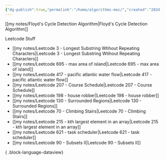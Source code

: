 ```yaml
---
{"dg-publish":true,"permalink":"/home/algorithms-moc/","created":"2024-10-14T22:39:51.759-05:00","updated":"2024-10-15T18:58:42.739-05:00"}
---
```



[[my notes/Floyd's Cycle Detection Algorithm\|Floyd's Cycle Detection Algorithm]]

Leetcode Stuff
- [[my notes/Leetcode 3 - Longest Substring Wtihout Repeating Characters\|Leetcode 3 - Longest Substring Wtihout Repeating Characters]]
- [[my notes/Leetcode 695 - max area of island\|Leetcode 695 - max area of island]]
- [[my notes/Leetcode 417 - pacific atlantic water flow\|Leetcode 417 - pacific atlantic water flow]]
- [[my notes/Leetcode 207 - Course Schedule\|Leetcode 207 - Course Schedule]]
- [[my notes/Leetcode 198 - house robber\|Leetcode 198 - house robber]]
- [[my notes/Leetcode 130 - Surrounded Regions\|Leetcode 130 - Surrounded Regions]]
- [[my notes/Leetcode 70 - Climbing Stairs\|Leetcode 70 - Climbing Stairs]]
- [[my notes/Leetcode 215 - kth largest element in an array\|Leetcode 215 - kth largest element in an array]]
- [[my notes/Leetcode 621 - task scheduler\|Leetcode 621 - task scheduler]]
- [[my notes/Leetcode 90 - Subsets II\|Leetcode 90 - Subsets II]]

{ .block-language-dataview}